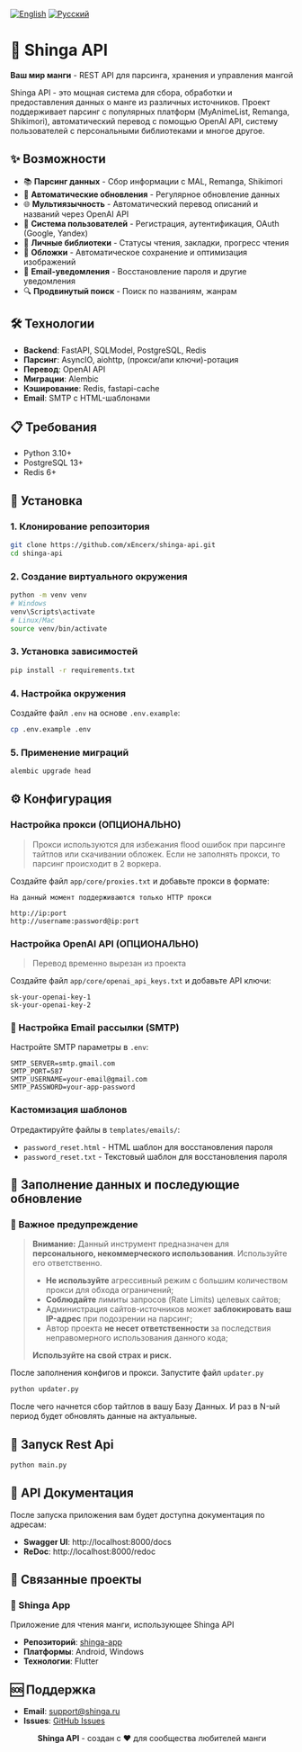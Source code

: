 [![English](https://img.shields.io/badge/lang-English-blue.svg)](README.md)
[![Русский](https://img.shields.io/badge/lang-Русский-red.svg)](README.ru.md)

# 🍃 Shinga API
**Ваш мир манги** - REST API для парсинга, хранения и управления мангой

Shinga API - это мощная система для сбора, обработки и предоставления данных о манге из различных источников. Проект поддерживает парсинг с популярных платформ (MyAnimeList, Remanga, Shikimori), автоматический перевод с помощью OpenAI API, систему пользователей с персональными библиотеками и многое другое.

## ✨ Возможности
- 📚 **Парсинг данных** - Сбор информации с MAL, Remanga, Shikimori
- 🔄 **Автоматические обновления** - Регулярное обновление данных
- 🌐 **Мультиязычность** - Автоматический перевод описаний и названий через OpenAI API
- 👤 **Система пользователей** - Регистрация, аутентификация, OAuth (Google, Yandex)
- 📖 **Личные библиотеки** - Статусы чтения, закладки, прогресс чтения
- 🎨 **Обложки** - Автоматическое сохранение и оптимизация изображений
- 📧 **Email-уведомления** - Восстановление пароля и другие уведомления
- 🔍 **Продвинутый поиск** - Поиск по названиям, жанрам

## 🛠️ Технологии
- **Backend**: FastAPI, SQLModel, PostgreSQL, Redis
- **Парсинг**: AsyncIO, aiohttp, (прокси/апи ключи)-ротация
- **Перевод**: OpenAI API
- **Миграции**: Alembic
- **Кэширование**: Redis, fastapi-cache
- **Email**: SMTP с HTML-шаблонами

## 📋 Требования
- Python 3.10+
- PostgreSQL 13+
- Redis 6+

## 🚀 Установка

### 1. Клонирование репозитория
```bash
git clone https://github.com/xEncerx/shinga-api.git
cd shinga-api
```

### 2. Создание виртуального окружения
```bash
python -m venv venv
# Windows
venv\Scripts\activate
# Linux/Mac
source venv/bin/activate
```

### 3. Установка зависимостей
```bash
pip install -r requirements.txt
```

### 4. Настройка окружения
Создайте файл `.env` на основе `.env.example`:

```bash
cp .env.example .env
```

### 5. Применение миграций
```bash
alembic upgrade head
```

## ⚙️ Конфигурация
### Настройка прокси (ОПЦИОНАЛЬНО)
> Прокси используются для избежания flood ошибок при парсинге тайтлов или скачивании обложек. Если не заполнять прокси, то парсинг происходит в 2 воркера.

Создайте файл `app/core/proxies.txt` и добавьте прокси в формате:
```
На данный момент поддерживаются только HTTP прокси

http://ip:port
http://username:password@ip:port
```

### Настройка OpenAI API (ОПЦИОНАЛЬНО)
> Перевод временно вырезан из проекта

Создайте файл `app/core/openai_api_keys.txt` и добавьте API ключи:
```
sk-your-openai-key-1
sk-your-openai-key-2
```

### 📧 Настройка Email рассылки (SMTP)
Настройте SMTP параметры в `.env`:

```env
SMTP_SERVER=smtp.gmail.com
SMTP_PORT=587
SMTP_USERNAME=your-email@gmail.com
SMTP_PASSWORD=your-app-password
```
### Кастомизация шаблонов
Отредактируйте файлы в `templates/emails/`:

- `password_reset.html` - HTML шаблон для восстановления пароля
- `password_reset.txt` - Текстовый шаблон для восстановления пароля

## 🎯 Заполнение данных и последующие обновление
### 🚨 Важное предупреждение
> **Внимание:** Данный инструмент предназначен для **персонального, некоммерческого использования**. Используйте его ответственно.
>
> - **Не используйте** агрессивный режим с большим количеством прокси для обхода ограничений;
> - **Соблюдайте** лимиты запросов (Rate Limits) целевых сайтов;
> - Администрация сайтов-источников может **заблокировать ваш IP-адрес** при подозрении на парсинг;
> - Автор проекта **не несет ответственности** за последствия неправомерного использования данного кода;
>
> **Используйте на свой страх и риск.**

После заполнения конфигов и прокси. Запустите файл `updater.py`
```bash
python updater.py
```
После чего начнется сбор тайтлов в вашу Базу Данных. И раз в N-ый период будет обновлять данные на актуальные.

## 🚀 Запуск Rest Api
```bash
python main.py
```

## 📖 API Документация
После запуска приложения вам будет доступна документация по адресам:

- **Swagger UI**: http://localhost:8000/docs
- **ReDoc**: http://localhost:8000/redoc

## 🔗 Связанные проекты
### 📱 Shinga App
Приложение для чтения манги, использующее Shinga API

- **Репозиторий**: [shinga-app](https://github.com/xEncerx/shinga-app)
- **Платформы**: Android, Windows
- **Технологии**: Flutter

## 🆘 Поддержка
- **Email**: support@shinga.ru
- **Issues**: [GitHub Issues](https://github.com/xEncerx/shinga-api/issues)


<div align="center">
  <p><b>Shinga API</b> - создан с ❤️ для сообщества любителей манги</p>
</div>